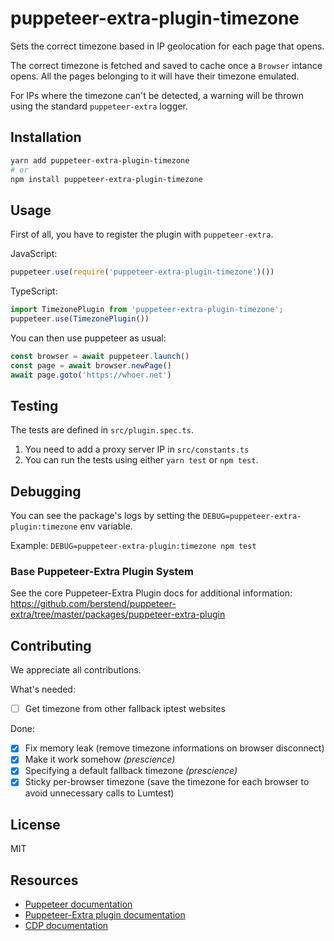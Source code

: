 # puppeteer-extra-plugin-timezone

Sets the correct timezone based in IP geolocation for each page that opens.

The correct timezone is fetched and saved to cache once a `Browser` intance opens. All the pages belonging to it will have their timezone emulated.

For IPs where the timezone can't be detected, a warning will be thrown using the standard `puppeteer-extra` logger.

## Installation

```bash
yarn add puppeteer-extra-plugin-timezone
# or
npm install puppeteer-extra-plugin-timezone
```

## Usage

First of all, you have to register the plugin with `puppeteer-extra`.

JavaScript:

```js
puppeteer.use(require('puppeteer-extra-plugin-timezone')())
```

TypeScript:

```ts
import TimezonePlugin from 'puppeteer-extra-plugin-timezone';
puppeteer.use(TimezonePlugin())
```

You can then use puppeteer as usual:

```javascript
const browser = await puppeteer.launch()
const page = await browser.newPage()
await page.goto('https://whoer.net')
```

## Testing

The tests are defined in `src/plugin.spec.ts`.

1. You need to add a proxy server IP in `src/constants.ts`
2. You can run the tests using either `yarn test` or `npm test`.

## Debugging

You can see the package's logs by setting the `DEBUG=puppeteer-extra-plugin:timezone` env variable.

Example: `DEBUG=puppeteer-extra-plugin:timezone npm test`

### Base Puppeteer-Extra Plugin System

See the core Puppeteer-Extra Plugin docs for additional information:
<https://github.com/berstend/puppeteer-extra/tree/master/packages/puppeteer-extra-plugin>

## Contributing

We appreciate all contributions.

What's needed:

- [ ] Get timezone from other fallback iptest websites

Done:

- [x] Fix memory leak (remove timezone informations on browser disconnect)
- [x] Make it work somehow *(prescience)*
- [x] Specifying a default fallback timezone *(prescience)*
- [x] Sticky per-browser timezone (save the timezone for each browser to avoid unnecessary calls to Lumtest)

## License

MIT

## Resources

- [Puppeteer documentation](https://pptr.dev)
- [Puppeteer-Extra plugin documentation](https://github.com/berstend/puppeteer-extra/tree/master/packages/puppeteer-extra-plugin)
- [CDP documentation](https://chromedevtools.github.io/devtools-protocol/)
